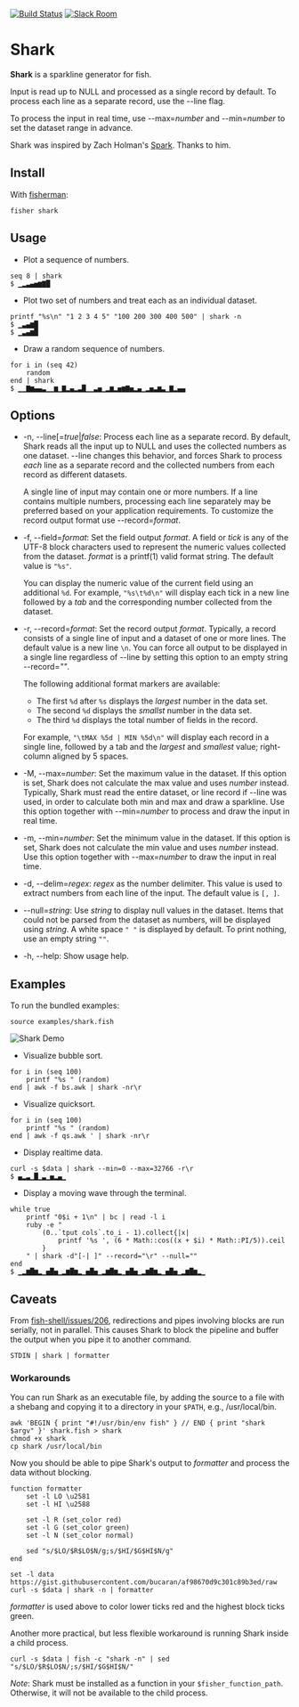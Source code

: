 [![Build Status][travis-badge]][travis-link]
[![Slack Room][slack-badge]][slack-link]

# Shark

**Shark** is a sparkline generator for fish.

Input is read up to NULL and processed as a single record by default. To process each line as a separate record, use the --line flag.

To process the input in real time, use --max=*number* and --min=*number* to set the dataset range in advance.

Shark was inspired by Zach Holman's [Spark]. Thanks to him.

## Install

With [fisherman]:

```fish
fisher shark
```

## Usage

* Plot a sequence of numbers.

```fish
seq 8 | shark
$ ▁▂▃▄▅▆▇█
```

* Plot two set of numbers and treat each as an individual dataset.

```fish
printf "%s\n" "1 2 3 4 5" "100 200 300 400 500" | shark -n
$ ▁▃▄▆█
$ ▁▃▄▆█
```

* Draw a random sequence of numbers.

```fish
for i in (seq 42)
    random
end | shark
$ ▁▁▇▆▄▄▃▁▁▆▁▇▂▄▂▃█▁▁▃▅▁▂▆▂▅▆▇▅▂▄▁▂▅▃▆▃▁▇▂▄▄
```

## Options

* -n, --line[=*true*|*false*: Process each line as a separate record. By default, Shark reads all the input up to NULL and uses the collected numbers as one dataset. --line changes this behavior, and forces Shark to process *each* line as a separate record and the collected numbers from each record as different datasets.

    A single line of input may contain one or more numbers. If a line contains multiple numbers, processing each line separately may be preferred based on your application requirements. To customize the record output format use --record=*format*.

* -f, --field=*format*: Set the field output *format*. A field or *tick* is any of the UTF-8 block characters used to represent the numeric values collected from the dataset. *format* is a printf(1) valid format string. The default value is `"%s"`.

  You can display the numeric value of the current field using an additional `%d`. For example, `"%s\t%d\n"` will display each tick in a new line followed by a *tab* and the corresponding number collected from the dataset.

* -r, --record=*format*: Set the record output *format*. Typically, a record consists of a single line of input and a dataset of one or more lines. The default value is a new line `\n`. You can force all output to be displayed in a single line regardless of --line by setting this option to an empty string --record=*""*.

    The following additional format markers are available:

    * The first `%d` after `%s` displays the *largest* number in the data set.<br>
    * The second `%d` displays the *smallst* number in the data set.<br>
    * The third `%d` displays the total number of fields in the record.<br>

    For example, `"\tMAX %5d | MIN %5d\n"` will display each record in a single line, followed by a tab and the *largest* and *smallest* value; right-column aligned by 5 spaces.

* -M, --max=*number*: Set the maximum value in the dataset. If this option is set, Shark does not calculate the max value and uses *number* instead. Typically, Shark must read the entire dataset, or line record if --line was used, in order to calculate both min and max and draw a sparkline. Use this option together with --min=*number* to process and draw the input in real time.

* -m, --min=*number*: Set the minimum value in the dataset. If this option is set, Shark does not calculate the min value and uses *number* instead. Use this option together with --max=*number* to draw the input in real time.

* -d, --delim=*regex*: *regex* as the number delimiter. This value is used to extract numbers from each line of the input. The default value is `[, ]`.

* --null=*string*: Use *string* to display null values in the dataset. Items that could not be parsed from the dataset as numbers, will be displayed using *string*. A white space `" "` is displayed by default. To print nothing, use an empty string `""`.

* -h, --help: Show usage help.

## Examples

To run the bundled examples:

```fish
source examples/shark.fish
```

![Shark Demo](https://cloud.githubusercontent.com/assets/8317250/12835057/122909f4-cbf0-11e5-86b3-9fd9956ebbb2.gif)

* Visualize bubble sort.

```fish
for i in (seq 100)
    printf "%s " (random)
end | awk -f bs.awk | shark -nr\r
```

* Visualize quicksort.

```fish
for i in (seq 100)
    printf "%s " (random)
end | awk -f qs.awk ' | shark -nr\r
```

* Display realtime data.

```fish
curl -s $data | shark --min=0 --max=32766 -r\r
$ ▄▂▃▁█▁▃▁▅▂▄▁
```

* Display a moving wave through the terminal.

```fish
while true
    printf "0$i + 1\n" | bc | read -l i
    ruby -e "
        (0..`tput cols`.to_i - 1).collect{|x|
            printf '%s ', (6 * Math::cos((x + $i) * Math::PI/5)).ceil
        }
    " | shark -d"[-| ]" --record="\r" --null=""
end
$ ▁▂▆█▆▂▁▅█▅▁▂▆█▆▂▁▅█▅▁▂▆█▆▂▁▅█▅▁▂▆█▆▂▁▅█▅▁▂▆█▆▂▁
```

## Caveats

From [fish-shell/issues/206](https://github.com/fish-shell/fish-shell/issues/206), redirections and pipes involving blocks are run serially, not in parallel. This causes Shark to block the pipeline and buffer the output when you pipe it to another command.

```fish
STDIN | shark | formatter
```

### Workarounds

You can run Shark as an executable file, by adding the source to a file with a shebang and copying it to a directory in your `$PATH`, e.g., /usr/local/bin.

```fish
awk 'BEGIN { print "#!/usr/bin/env fish" } // END { print "shark $argv" }' shark.fish > shark
chmod +x shark
cp shark /usr/local/bin
```

Now you should be able to pipe Shark's output to *formatter* and process the data without blocking.

```fish
function formatter
    set -l LO \u2581
    set -l HI \u2588

    set -l R (set_color red)
    set -l G (set_color green)
    set -l N (set_color normal)

    sed "s/$LO/$R$LO$N/g;s/$HI/$G$HI$N/g"
end

set -l data https://gist.githubusercontent.com/bucaran/af98670d9c301c89b3ed/raw
curl -s $data | shark -n | formatter
```

*formatter* is used above to color lower ticks red and the highest block ticks green.

Another more practical, but less flexible workaround is running Shark inside a child process.

```fish
curl -s $data | fish -c "shark -n" | sed "s/$LO/$R$LO$N/;s/$HI/$G$HI$N/"
```

*Note*: Shark must be installed as a function in your `$fisher_function_path`. Otherwise, it will not be available to the child process.

[slack-link]: https://fisherman-wharf.herokuapp.com/
[slack-badge]: https://img.shields.io/badge/slack-join%20the%20chat-00B9FF.svg?style=flat-square
[travis-link]: https://travis-ci.org/fisherman/shark
[travis-badge]: https://img.shields.io/travis/fisherman/shark.svg?style=flat-square

[Spark]: https://github.com/holman/spark
[fisherman]: https://github.com/fisherman/fisherman
[fish]: https://github.com/fish-shell/fish-shell
